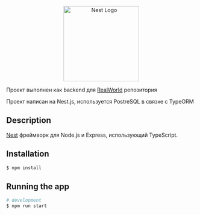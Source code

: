 <p align="center">
  <a href="http://nestjs.com/" target="blank"><img src="https://nestjs.com/img/logo-small.svg" width="200" alt="Nest Logo" /></a>
</p>

[circleci-image]: https://img.shields.io/circleci/build/github/nestjs/nest/master?token=abc123def456
[circleci-url]: https://circleci.com/gh/nestjs/nest
Проект выполнен как backend для <a href="[http://nestjs.com/](https://github.com/gothinkster/realworld)" target="blank">RealWorld</a> репозитория

Проект написан на Nest.js, используется PostreSQL в связке с TypeORM
## Description

[Nest](https://github.com/nestjs/nest) фреймворк для Node.js и Express, использующий TypeScript.

## Installation

```bash
$ npm install
```

## Running the app

```bash
# development
$ npm run start
